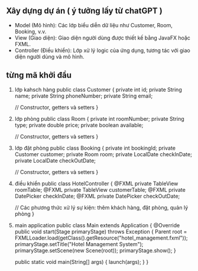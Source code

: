 ## Xây dựng dự án ( ý tưởng lấy từ chatGPT )
- Model (Mô hình): Các lớp biểu diễn dữ liệu như Customer, Room, Booking, v.v.
- View (Giao diện): Giao diện người dùng được thiết kế bằng JavaFX hoặc FXML.
- Controller (Điều khiển): Lớp xử lý logic của ứng dụng, tương tác với giao diện người dùng và mô hình.
## từng mã khởi đầu 
1) lớp kahsch hàng
   public class Customer {
    private int id;
    private String name;
    private String phoneNumber;
    private String email;

    // Constructor, getters và setters
 }
2) lớp phòng
   public class Room {
    private int roomNumber;
    private String type;
    private double price;
    private boolean available;

    // Constructor, getters và setters
 }
3) lớp đặt phòng
   public class Booking {
    private int bookingId;
    private Customer customer;
    private Room room;
    private LocalDate checkInDate;
    private LocalDate checkOutDate;

    // Constructor, getters và setters
 }
4) điều khiển
   public class HotelController {
    @FXML
    private TableView<Room> roomTable;
    @FXML
    private TableView<Customer> customerTable;
    @FXML
    private DatePicker checkInDate;
    @FXML
    private DatePicker checkOutDate;

    // Các phương thức xử lý sự kiện: thêm khách hàng, đặt phòng, quản lý phòng
 }
5) main application
   public class Main extends Application {
    @Override
    public void start(Stage primaryStage) throws Exception {
        Parent root = FXMLLoader.load(getClass().getResource("hotel_management.fxml"));
        primaryStage.setTitle("Hotel Management System");
        primaryStage.setScene(new Scene(root));
        primaryStage.show();
    }

    public static void main(String[] args) {
        launch(args);
    }
 }

